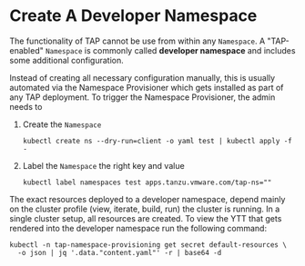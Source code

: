 # Create A Developer Namespace

The functionality of TAP cannot be use from within any `Namespace`. A "TAP-enabled" `Namespace` is commonly called **developer namespace** and includes some additional configuration.

Instead of creating all necessary configuration manually, this is usually automated via the Namespace Provisioner which gets installed as part of any TAP deployment. To trigger the Namespace Provisioner, the admin needs to 

1. Create the `Namespace`

    ```
    kubectl create ns --dry-run=client -o yaml test | kubectl apply -f -
    ```

2. Label the `Namespace` the right key and value

    ```
    kubectl label namespaces test apps.tanzu.vmware.com/tap-ns=""
    ```

The exact resources deployed to a developer namespace, depend mainly on the cluster profile (view, iterate, build, run) the cluster is running. In a single cluster setup, all resources are created. To view the YTT that gets rendered into the developer namespace run the following command:

```
kubectl -n tap-namespace-provisioning get secret default-resources \
  -o json | jq '.data."content.yaml"' -r | base64 -d
```